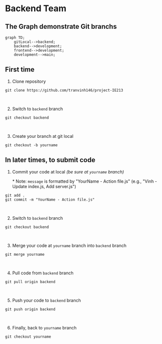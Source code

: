 # Backend Team

## The Graph demonstrate Git branchs

```mermaid
graph TD;
    gitLocal-->backend;
    backend-->development;
    frontend-->development;
    development-->main;
```

## First time

1. Clone repository

```
git clone https://github.com/tranvinh146/project-IE213
```

<br>

2. Switch to `backend` branch

```
git checkout backend
```

<br>

3. Create your branch at git local

```
git checkout -b yourname
```

## In later times, to submit code

1. Commit your code at local _(be sure at `yourname` branch)_

   \* Note: `message` is formatted by "YourName - Action file.js" (e.g., "Vinh - Update index.js, Add server.js")

```
git add .
git commit -m "YourName - Action file.js"
```

<br>

2. Switch to `backend` branch

```
git checkout backend
```

<br>

3. Merge your code at `yourname` branch into `backend` branch

```
git merge yourname
```

<br>

4. Pull code from `backend` branch

```
git pull origin backend
```

<br>

5. Push your code to `backend` branch

```
git push origin backend
```

<br>

6. Finally, back to `yourname` branch

```
git checkout yourname
```
